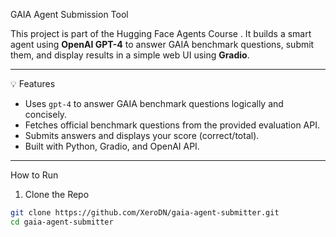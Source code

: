 GAIA Agent Submission Tool

This project is part of the Hugging Face Agents Course . It builds a smart agent using **OpenAI GPT-4** to answer GAIA benchmark questions, submit them, and display results in a simple web UI using **Gradio**.

---

 💡 Features

- Uses `gpt-4` to answer GAIA benchmark questions logically and concisely.
- Fetches official benchmark questions from the provided evaluation API.
- Submits answers and displays your score (correct/total).
- Built with Python, Gradio, and OpenAI API.

---

 How to Run

 1. Clone the Repo

```bash
git clone https://github.com/XeroDN/gaia-agent-submitter.git
cd gaia-agent-submitter
